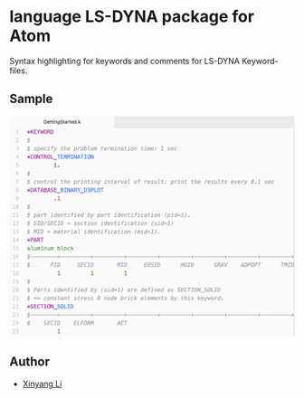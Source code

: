 # language LS-DYNA package for Atom

Syntax highlighting for keywords and comments for LS-DYNA Keyword-files.

## Sample
![Sample file](https://raw.githubusercontent.com/sululee/language-lsdyna/master/Preview_language-lsdyna.png)

## Author
* [Xinyang Li](https://github.com/sululee)
